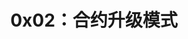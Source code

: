 ---
slug: '/docs/lean/solidity/chapter6/0x02-contract-upgrade-patterns'
title: '0x02：合约升级模式'
sidebar_position: 2
hide_title: true
---